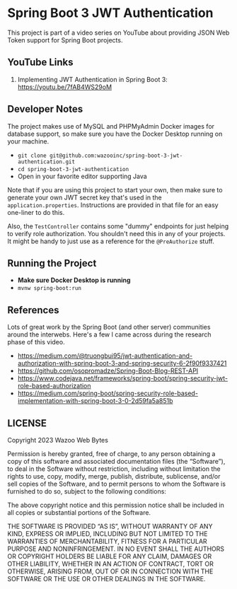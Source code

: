 # Spring Boot 3 JWT Authentication

This project is part of a video series on YouTube about providing JSON Web Token
support for Spring Boot projects.

## YouTube Links

1. Implementing JWT Authentication in Spring Boot 3: https://youtu.be/7fAB4WS29oM

## Developer Notes

The project makes use of MySQL and PHPMyAdmin Docker images for database support,
so make sure you have the Docker Desktop running on your machine.

- `git clone git@github.com:wazooinc/spring-boot-3-jwt-authentication.git`
- `cd spring-boot-3-jwt-authentication`
- Open in your favorite editor supporting Java

Note that if you are using this project to start your own, then make sure to generate your own JWT
secret key that's used in the `application.properties`. Instructions are provided in that file
for an easy one-liner to do this.

Also, the `TestController` contains some "dummy" endpoints for just helping to verify role
authorization. You shouldn't need this in any of your projects. It might be handy to just
use as a reference for the `@PreAuthorize` stuff.

## Running the Project

- **Make sure Docker Desktop is running**
- `mvnw spring-boot:run`

## References

Lots of great work by the Spring Boot (and other server) communities around the interwebs. Here's a few I came across
during the research phase of this video.

- https://medium.com/@truongbui95/jwt-authentication-and-authorization-with-spring-boot-3-and-spring-security-6-2f90f9337421
- https://github.com/osopromadze/Spring-Boot-Blog-REST-API
- https://www.codejava.net/frameworks/spring-boot/spring-security-jwt-role-based-authorization
- https://medium.com/spring-boot/spring-security-role-based-implementation-with-spring-boot-3-0-2d59fa5a851b


## LICENSE

Copyright 2023 Wazoo Web Bytes

Permission is hereby granted, free of charge, to any person obtaining a copy of this software and associated documentation files (the “Software”),
to deal in the Software without restriction, including without limitation the rights to use, copy, modify, merge, publish, distribute, sublicense,
and/or sell copies of the Software, and to permit persons to whom the Software is furnished to do so, subject to the following conditions:

The above copyright notice and this permission notice shall be included in all copies or substantial portions of the Software.

THE SOFTWARE IS PROVIDED “AS IS”, WITHOUT WARRANTY OF ANY KIND, EXPRESS OR IMPLIED, INCLUDING BUT NOT LIMITED TO THE WARRANTIES OF MERCHANTABILITY,
FITNESS FOR A PARTICULAR PURPOSE AND NONINFRINGEMENT. IN NO EVENT SHALL THE AUTHORS OR COPYRIGHT HOLDERS BE LIABLE FOR ANY CLAIM, DAMAGES OR OTHER
LIABILITY, WHETHER IN AN ACTION OF CONTRACT, TORT OR OTHERWISE, ARISING FROM, OUT OF OR IN CONNECTION WITH THE SOFTWARE OR THE USE OR OTHER DEALINGS
IN THE SOFTWARE.
